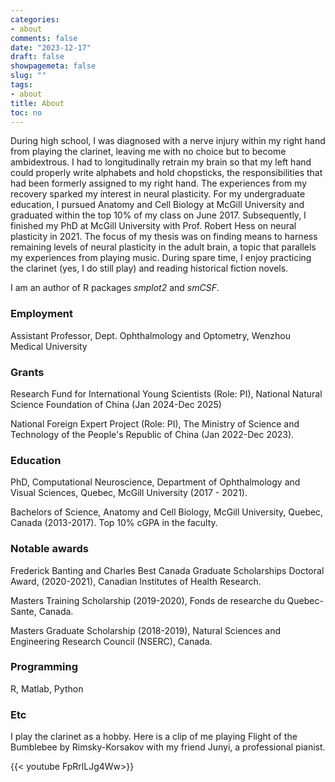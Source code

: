 ```yaml
---
categories:
- about
comments: false
date: "2023-12-17"
draft: false
showpagemeta: false
slug: ""
tags:
- about
title: About
toc: no
---
```


During high school, I was diagnosed with a nerve injury within my right hand from playing the clarinet, leaving me with no choice but to become ambidextrous. I had to longitudinally retrain my brain so that my left hand could properly write alphabets and hold chopsticks, the responsibilities that had been formerly assigned to my right hand. The experiences from my recovery sparked my interest in neural plasticity. For my undergraduate education, I pursued Anatomy and Cell Biology at McGill University and graduated within the top 10% of my class on June 2017. Subsequently, I finished my PhD at McGill University with Prof. Robert Hess on neural plasticity in 2021. The focus of my thesis was on finding means to harness remaining levels of neural plasticity in the adult brain, a topic that parallels my experiences from playing music. During spare time, I enjoy practicing the clarinet (yes, I do still play) and reading historical fiction novels.

I am an author of R packages *smplot2* and *smCSF*. 

### Employment 

Assistant Professor, Dept. Ophthalmology and Optometry, Wenzhou Medical University


### Grants 

Research Fund for International Young Scientists (Role: PI), National
Natural Science Foundation of China (Jan 2024-Dec 2025)

National Foreign Expert Project (Role: PI), The Ministry of Science and
Technology of the People's Republic of China (Jan 2022-Dec 2023).

### Education

PhD, Computational Neuroscience, Department of Ophthalmology and Visual Sciences, Quebec, McGill University (2017 - 2021). 

Bachelors of Science, Anatomy and Cell Biology, McGill University, Quebec, Canada (2013-2017). Top 10% cGPA in the faculty. 

### Notable awards

Frederick Banting and Charles Best Canada Graduate Scholarships Doctoral Award,  (2020-2021), Canadian Institutes of Health Research.

Masters Training Scholarship (2019-2020), Fonds de researche du Quebec-Sante, Canada.

Masters Graduate Scholarship (2018-2019), Natural Sciences and Engineering Research Council (NSERC), Canada.

### Programming

R, Matlab, Python

### Etc

I play the clarinet as a hobby. Here is a clip of me playing Flight of the Bumblebee by Rimsky-Korsakov with my friend Junyi, a professional pianist. 

{{< youtube FpRrlLJg4Ww>}}
